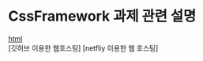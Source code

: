 # CssFramework 과제 관련 설명
[html](https://github.com/WeslySloan/Game-Programming/blob/main/CssFramework/index.html)  
[깃허브 이용한 웹호스팅]
[netfliy 이용한 웹 호스팅]